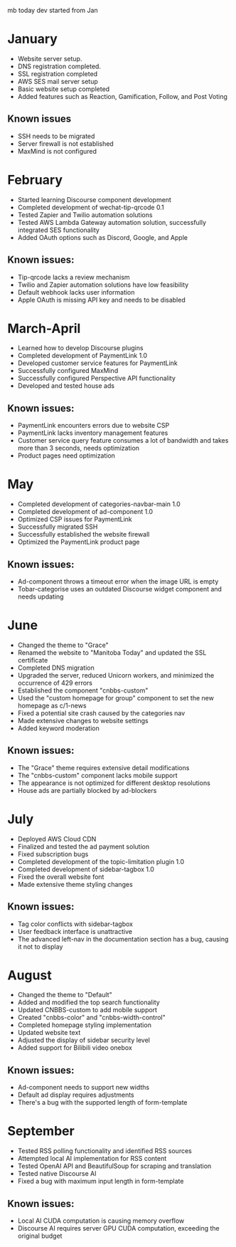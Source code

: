 


mb today dev started from Jan



# January

* Website server setup.
* DNS registration completed.
* SSL registration completed		
* AWS SES mail server setup
* Basic website setup completed
* Added features such as Reaction, Gamification, Follow, and Post Voting

## Known issues
* SSH needs to be migrated
* Server firewall is not established
* MaxMind is not configured

# February

* Started learning Discourse component development
* Completed development of wechat-tip-qrcode 0.1
* Tested Zapier and Twilio automation solutions
* Tested AWS Lambda Gateway automation solution, successfully integrated SES functionality
* Added OAuth options such as Discord, Google, and Apple

## Known issues:
* Tip-qrcode lacks a review mechanism
* Twilio and Zapier automation solutions have low feasibility
* Default webhook lacks user information
* Apple OAuth is missing API key and needs to be disabled

# March-April

* Learned how to develop Discourse plugins
* Completed development of PaymentLink 1.0
* Developed customer service features for PaymentLink
* Successfully configured MaxMind
* Successfully configured Perspective API functionality
* Developed and tested house ads

## Known issues:
* PaymentLink encounters errors due to website CSP
* PaymentLink lacks inventory management features
* Customer service query feature consumes a lot of bandwidth and takes more than 3 seconds, needs optimization
* Product pages need optimization


# May

* Completed development of categories-navbar-main 1.0
* Completed development of ad-component 1.0
* Optimized CSP issues for PaymentLink
* Successfully migrated SSH
* Successfully established the website firewall
* Optimized the PaymentLink product page

## Known issues:
* Ad-component throws a timeout error when the image URL is empty
* Tobar-categorise uses an outdated Discourse widget component and needs updating


# June

* Changed the theme to "Grace"
* Renamed the website to "Manitoba Today" and updated the SSL certificate
* Completed DNS migration
* Upgraded the server, reduced Unicorn workers, and minimized the occurrence of 429 errors
* Established the component "cnbbs-custom"
* Used the "custom homepage for group" component to set the new homepage as c/1-news
* Fixed a potential site crash caused by the categories nav
* Made extensive changes to website settings
* Added keyword moderation

## Known issues:
* The "Grace" theme requires extensive detail modifications
* The "cnbbs-custom" component lacks mobile support
* The appearance is not optimized for different desktop resolutions
* House ads are partially blocked by ad-blockers


# July

* Deployed AWS Cloud CDN
* Finalized and tested the ad payment solution
* Fixed subscription bugs
* Completed development of the topic-limitation plugin 1.0
* Completed development of sidebar-tagbox 1.0
* Fixed the overall website font
* Made extensive theme styling changes

## Known issues:
* Tag color conflicts with sidebar-tagbox
* User feedback interface is unattractive
* The advanced left-nav in the documentation section has a bug, causing it not to display


# August

* Changed the theme to "Default"
* Added and modified the top search functionality
* Updated CNBBS-custom to add mobile support
* Created "cnbbs-color" and "cnbbs-width-control"
* Completed homepage styling implementation
* Updated website text
* Adjusted the display of sidebar security level
* Added support for Bilibili video onebox

## Known issues:
* Ad-component needs to support new widths
* Default ad display requires adjustments
* There's a bug with the supported length of form-template

# September

* Tested RSS polling functionality and identified RSS sources
* Attempted local AI implementation for RSS content
* Tested OpenAI API and BeautifulSoup for scraping and translation
* Tested native Discourse AI
* Fixed a bug with maximum input length in form-template

## Known issues:
* Local AI CUDA computation is causing memory overflow
* Discourse AI requires server GPU CUDA computation, exceeding the original budget
